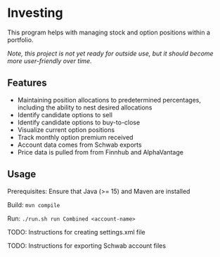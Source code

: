 # Investing

This program helps with managing stock and option positions within a portfolio.

*Note, this project is not yet ready for outside use, but it should become more user-friendly over time.*

## Features
- Maintaining position allocations to predetermined percentages, including the ability to nest desired allocations
- Identify candidate options to sell
- Identify candidate options to buy-to-close
- Visualize current option positions
- Track monthly option premium received
- Account data comes from Schwab exports
- Price data is pulled from from Finnhub and AlphaVantage

## Usage

Prerequisites: Ensure that Java (>= 15) and Maven are installed

Build: ```mvn compile```

Run: ```./run.sh run Combined <account-name>```

TODO: Instructions for creating settings.xml file

TODO: Instructions for exporting Schwab account files
